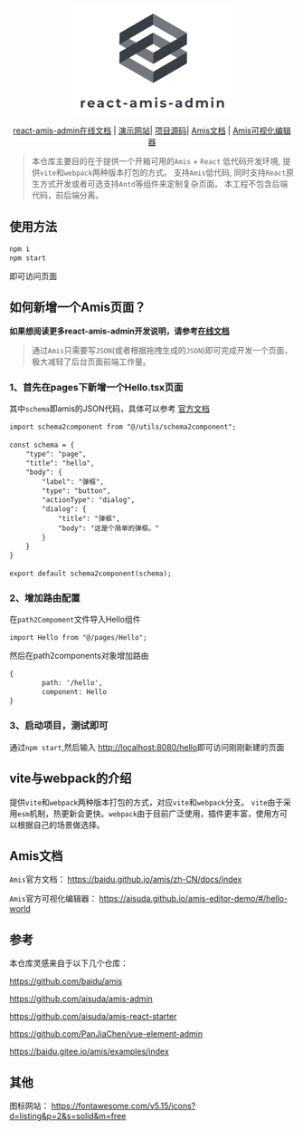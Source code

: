 

<div align="center">
  <p>
    <img width="284" src="https://github.com/iceqing/react-amis-admin/raw/vite/docs/logo_react-amid-admin.png">
  </p>

[react-amis-admin在线文档](https://docs.amis.iceq.cc) |
[演示网站](https://amis.iceq.cc)|
[项目源码](https://github.com/iceqing/react-amis-admin)|
[Amis文档](https://baidu.github.io/amis/) |
[Amis可视化编辑器](https://aisuda.github.io/amis-editor-demo/) 
</div>


> 本仓库主要目的在于提供一个开箱可用的`Amis` + `React` 低代码开发环境, 提供`vite`和`webpack`两种版本打包的方式。
> 支持`Amis`低代码, 同时支持`React`原生方式开发或者可选支持`Antd`等组件来定制复杂页面。
> 本工程不包含后端代码，前后端分离。

## 使用方法
```
npm i
npm start
```
即可访问页面

## 如何新增一个Amis页面？

**如果想阅读更多react-amis-admin开发说明，请参考[在线文档](https://docs.amis.iceq.cc)**



>通过`Amis`只需要写`JSON`(或者根据拖拽生成的`JSON`)即可完成开发一个页面，极大减轻了后台页面前端工作量。

### 1、首先在pages下新增一个Hello.tsx页面

其中`schema`即amis的JSON代码，具体可以参考 [官方文档](https://baidu.github.io/amis/zh-CN/components/page)

```tsx
import schema2component from "@/utils/schema2component";

const schema = {
    "type": "page",
    "title": "hello",
    "body": {
        "label": "弹框",
        "type": "button",
        "actionType": "dialog",
        "dialog": {
            "title": "弹框",
            "body": "这是个简单的弹框。"
        }
    }
}

export default schema2component(schema);
```

### 2、增加路由配置
在`path2Compoment`文件导入Hello组件
```tsx
import Hello from "@/pages/Hello";
```

然后在path2components对象增加路由
```
{
        path: '/hello',
        component: Hello
}
```

### 3、启动项目，测试即可
通过`npm start`,然后输入
[http://localhost:8080/hello](http://localhost:8080/hello)即可访问刚刚新建的页面


## vite与webpack的介绍

提供`vite`和`webpack`两种版本打包的方式，对应`vite`和`webpack`分支。
`vite`由于采用`esm`机制，热更新会更快。`webpack`由于目前广泛使用，插件更丰富，使用方可以根据自己的场景做选择。


## Amis文档

`Amis`官方文档： https://baidu.github.io/amis/zh-CN/docs/index

`Amis`官方可视化编辑器： https://aisuda.github.io/amis-editor-demo/#/hello-world

## 参考

本仓库灵感来自于以下几个仓库：

https://github.com/baidu/amis

https://github.com/aisuda/amis-admin

https://github.com/aisuda/amis-react-starter

https://github.com/PanJiaChen/vue-element-admin

https://baidu.gitee.io/amis/examples/index

## 其他

图标网站：
https://fontawesome.com/v5.15/icons?d=listing&p=2&s=solid&m=free